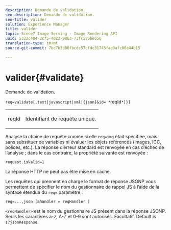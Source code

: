 ```yaml
---
description: Demande de validation.
seo-description: Demande de validation.
seo-title: valider
solution: Experience Manager
title: valider
topic: Scene7 Image Serving - Image Rendering API
uuid: 5322c484-2cf5-4022-9863-73fc525beb56
translation-type: tm+mt
source-git-commit: 7bc7b3a86fbcdc57cfdc31745fae3afc06e44b15

---
```



# valider{#validate}

Demande de validation.

`req=validate[,text|javascript|xml|{json[&id= *`reqId`*]}]`

<table id="simpletable_F214CDA7580A46C0B5CF14CF13AA9B0A"> 
 <tr class="strow"> 
  <td class="stentry"> <p><span class="codeph"><span class="varname"> reqId</span></span> </p> </td> 
  <td class="stentry"> <p>Identifiant de requête unique. </p></td> 
 </tr> 
</table>

Analyse la chaîne de requête comme si elle `req=img` était spécifiée, mais sans substituer de variables ni évaluer les objets référencés (images, ICC, polices, etc.). La réponse d’erreur standard est renvoyée en cas d’échec de l’analyse ; dans le cas contraire, la propriété suivante est renvoyée :

`request.isValid=1`

La réponse HTTP ne peut pas être mise en cache.

Les requêtes qui prennent en charge le format de réponse JSONP vous permettent de spécifier le nom du gestionnaire de rappel JS à l’aide de la syntaxe étendue du `req=` paramètre :

`req=...,json [&handler = reqHandler ]`

`<reqHandler>` est le nom du gestionnaire JS présent dans la réponse JSONP. Seuls les caractères a-z, A-Z et 0-9 sont autorisés. Facultatif. Default is `s7jsonResponse`.
